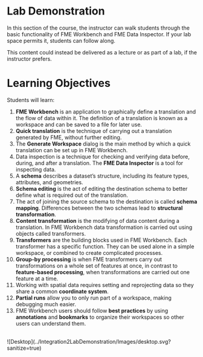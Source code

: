 # Lab Demonstration

In this section of the course, the instructor can walk students through the basic functionality of FME Workbench and FME Data Inspector. If your lab space permits it, students can follow along.

This content could instead be delivered as a lecture or as part of a lab, if the instructor prefers.

# Learning Objectives

Students will learn:

1. **FME Workbench** is an application to graphically define a translation and the flow of data within it. The definition of a translation is known as a workspace and can be saved to a file for later use.
2. **Quick translation** is the technique of carrying out a translation generated by FME, without further editing.
3. The **Generate Workspace** dialog is the main method by which a quick translation can be set up in FME Workbench.
4. Data inspection is a technique for checking and verifying data before, during, and after a translation. The **FME Data Inspector** is a tool for inspecting data.
6. A **schema** describes a dataset’s structure, including its feature types, attributes, and geometries.
7. **Schema editing** is the act of editing the destination schema to better define what is required out of the translation.
8. The act of joining the source schema to the destination is called **schema mapping**. Differences between the two schemas lead to **structural transformation**.
9. **Content transformation** is the modifying of data content during a translation. In FME Workbench data transformation is carried out using objects called transformers.
10. **Transformers** are the building blocks used in FME Workbench. Each transformer has a specific function. They can be used alone in a simple workspace, or combined to create complicated processes.
11. **Group-by processing** is when FME transformers carry out transformations on a whole set of features at once, in contrast to **feature-based processing**, when transformations are carried out one feature at a time.
12. Working with spatial data requires setting and reprojecting data so they share a common **coordinate system**.
13. **Partial runs** allow you to only run part of a workspace, making debugging much easier.
14. FME Workbench users should follow **best practices** by using **annotations** and **bookmarks** to organize their workspaces so other users can understand them.

<br>
![Desktop](../Integration2LabDemonstration/Images/desktop.svg?sanitize=true)
